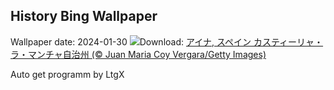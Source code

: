 ## History Bing Wallpaper
Wallpaper date: 2024-01-30
![](https://www.bing.com/th?id=OHR.AlbaceteSpain_JA-JP9272536909_UHD.jpg&w=1000)Download: [アイナ, スペイン カスティーリャ・ラ・マンチャ自治州 (© Juan Maria Coy Vergara/Getty Images)](https://www.bing.com/th?id=OHR.AlbaceteSpain_JA-JP9272536909_UHD.jpg)

Auto get programm by LtgX
